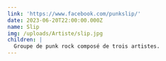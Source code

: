 ```yaml
---
link: 'https://www.facebook.com/punkslip/'
date: 2023-06-20T22:00:00.000Z
name: Slip
img: /uploads/Artiste/slip.jpg
children: |
  Groupe de punk rock composé de trois artistes.
---
```


